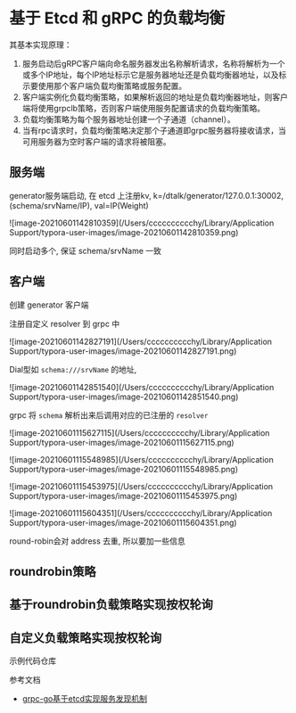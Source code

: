 # 基于 Etcd 和 gRPC 的负载均衡



其基本实现原理：

1. 服务启动后gRPC客户端向命名服务器发出名称解析请求，名称将解析为一个或多个IP地址，每个IP地址标示它是服务器地址还是负载均衡器地址，以及标示要使用那个客户端负载均衡策略或服务配置。
2. 客户端实例化负载均衡策略，如果解析返回的地址是负载均衡器地址，则客户端将使用grpclb策略，否则客户端使用服务配置请求的负载均衡策略。
3. 负载均衡策略为每个服务器地址创建一个子通道（channel）。
4. 当有rpc请求时，负载均衡策略决定那个子通道即grpc服务器将接收请求，当可用服务器为空时客户端的请求将被阻塞。



## 服务端

generator服务端启动, 在 etcd 上注册kv, k=/dtalk/generator/127.0.0.1:30002, (schema/srvName/IP), val=IP(Weight)

![image-20210601142810359](/Users/cccccccccchy/Library/Application Support/typora-user-images/image-20210601142810359.png)

同时启动多个, 保证 schema/srvName 一致

## 客户端

创建 generator 客户端

注册自定义 resolver 到 grpc 中

![image-20210601142827191](/Users/cccccccccchy/Library/Application Support/typora-user-images/image-20210601142827191.png)

 Dial型如 `schema:///srvName` 的地址,

![image-20210601142851540](/Users/cccccccccchy/Library/Application Support/typora-user-images/image-20210601142851540.png)

grpc 将 `schema` 解析出来后调用对应的已注册的 `resolver`

![image-20210601115627115](/Users/cccccccccchy/Library/Application Support/typora-user-images/image-20210601115627115.png)

![image-20210601115548985](/Users/cccccccccchy/Library/Application Support/typora-user-images/image-20210601115548985.png)

![image-20210601115453975](/Users/cccccccccchy/Library/Application Support/typora-user-images/image-20210601115453975.png)



![image-20210601115604351](/Users/cccccccccchy/Library/Application Support/typora-user-images/image-20210601115604351.png)

round-robin会对 address 去重, 所以要加一些信息



## roundrobin策略



## 基于roundrobin负载策略实现按权轮询



## 自定义负载策略实现按权轮询





示例代码仓库





参考文档

- [grpc-go基于etcd实现服务发现机制](http://morecrazy.github.io/2018/08/14/grpc-go%E5%9F%BA%E4%BA%8Eetcd%E5%AE%9E%E7%8E%B0%E6%9C%8D%E5%8A%A1%E5%8F%91%E7%8E%B0%E6%9C%BA%E5%88%B6)